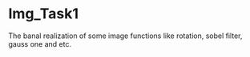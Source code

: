 # Img_Task1
The banal realization of some image functions like rotation, sobel filter, gauss one and etc.
